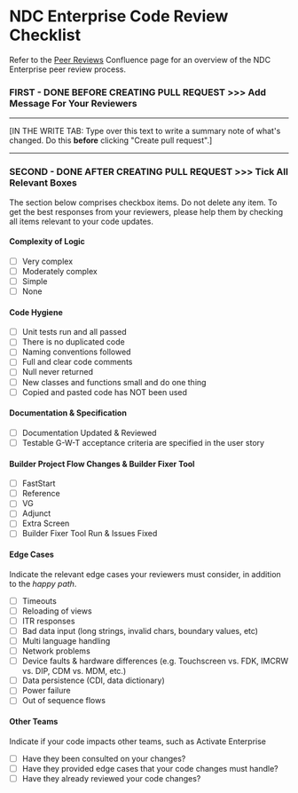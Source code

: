 # NDC Enterprise Code Review Checklist
Refer to the [Peer Reviews](https://ncratleosengtools.atlassian.net/wiki/spaces/NDCE/pages/50587346/Peer+Reviews) Confluence page for an overview of the NDC Enterprise peer review process.
### FIRST - DONE BEFORE CREATING PULL REQUEST >>> Add Message For Your Reviewers
---

[IN THE WRITE TAB: Type over this text to write a summary note of what's changed. Do this **before** clicking "Create pull request".]

---
### SECOND - DONE AFTER CREATING PULL REQUEST >>> Tick All Relevant Boxes 
The section below comprises checkbox items. Do not delete any item.  To get the best responses from your reviewers, please help them by checking all items relevant to your code updates.
#### Complexity of Logic 
- [ ] Very complex
- [ ] Moderately complex
- [ ] Simple
- [ ] None
#### Code Hygiene
- [ ] Unit tests run and all passed
- [ ] There is no duplicated code
- [ ] Naming conventions followed
- [ ] Full and clear code comments
- [ ] Null never returned
- [ ] New classes and functions small and do one thing 
- [ ] Copied and pasted code has NOT been used
#### Documentation & Specification
- [ ] Documentation Updated & Reviewed
- [ ] Testable G-W-T acceptance criteria are specified in the user story
#### Builder Project Flow Changes & Builder Fixer Tool
- [ ] FastStart
- [ ] Reference
- [ ] VG
- [ ] Adjunct
- [ ] Extra Screen
- [ ] Builder Fixer Tool Run & Issues Fixed
#### Edge Cases
Indicate the relevant edge cases your reviewers must consider, in addition to the *happy path*.
- [ ] Timeouts
- [ ] Reloading of views
- [ ] ITR responses
- [ ] Bad data input (long strings, invalid chars, boundary values, etc)
- [ ] Multi language handling
- [ ] Network problems
- [ ] Device faults & hardware differences (e.g. Touchscreen vs. FDK, IMCRW vs. DIP, CDM vs. MDM, etc.)
- [ ] Data persistence (CDI, data dictionary)
- [ ] Power failure
- [ ] Out of sequence flows
#### Other Teams
Indicate if your code impacts other teams, such as Activate Enterprise
- [ ] Have they been consulted on your changes?
- [ ] Have they provided edge cases that your code changes must handle?
- [ ] Have they already reviewed your code changes?
